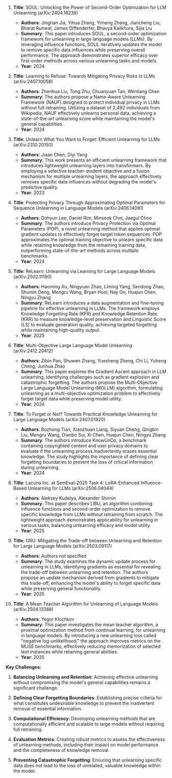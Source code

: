 1. **Title**: SOUL: Unlocking the Power of Second-Order Optimization for LLM Unlearning (arXiv:2404.18239)
   - **Authors**: Jinghan Jia, Yihua Zhang, Yimeng Zhang, Jiancheng Liu, Bharat Runwal, James Diffenderfer, Bhavya Kailkhura, Sijia Liu
   - **Summary**: This paper introduces SOUL, a second-order optimization framework for unlearning in large language models (LLMs). By leveraging influence functions, SOUL iteratively updates the model to remove specific data influences while preserving overall performance. The approach demonstrates superior efficacy over first-order methods across various unlearning tasks and models.
   - **Year**: 2024

2. **Title**: Learning to Refuse: Towards Mitigating Privacy Risks in LLMs (arXiv:2407.10058)
   - **Authors**: Zhenhua Liu, Tong Zhu, Chuanyuan Tan, Wenliang Chen
   - **Summary**: The authors propose a Name-Aware Unlearning Framework (NAUF) designed to protect individual privacy in LLMs without full retraining. Utilizing a dataset of 2,492 individuals from Wikipedia, NAUF effectively unlearns personal data, achieving a state-of-the-art unlearning score while maintaining the model's general capabilities.
   - **Year**: 2024

3. **Title**: Unlearn What You Want to Forget: Efficient Unlearning for LLMs (arXiv:2310.20150)
   - **Authors**: Jiaao Chen, Diyi Yang
   - **Summary**: This work presents an efficient unlearning framework that introduces lightweight unlearning layers into transformers. By employing a selective teacher-student objective and a fusion mechanism for multiple unlearning layers, the approach effectively removes specific data influences without degrading the model's predictive quality.
   - **Year**: 2023

4. **Title**: Protecting Privacy Through Approximating Optimal Parameters for Sequence Unlearning in Language Models (arXiv:2406.14091)
   - **Authors**: Dohyun Lee, Daniel Rim, Minseok Choi, Jaegul Choo
   - **Summary**: The authors introduce Privacy Protection via Optimal Parameters (POP), a novel unlearning method that applies optimal gradient updates to effectively forget target token sequences. POP approximates the optimal training objective to unlearn specific data while retaining knowledge from the remaining training data, outperforming state-of-the-art methods across multiple benchmarks.
   - **Year**: 2024

5. **Title**: ReLearn: Unlearning via Learning for Large Language Models (arXiv:2502.11190)
   - **Authors**: Haoming Xu, Ningyuan Zhao, Liming Yang, Sendong Zhao, Shumin Deng, Mengru Wang, Bryan Hooi, Nay Oo, Huajun Chen, Ningyu Zhang
   - **Summary**: ReLearn introduces a data augmentation and fine-tuning pipeline for effective unlearning in LLMs. The framework employs Knowledge Forgetting Rate (KFR) and Knowledge Retention Rate (KRR) to measure knowledge-level preservation and Linguistic Score (LS) to evaluate generation quality, achieving targeted forgetting while maintaining high-quality output.
   - **Year**: 2025

6. **Title**: Multi-Objective Large Language Model Unlearning (arXiv:2412.20412)
   - **Authors**: Zibin Pan, Shuwen Zhang, Yuesheng Zheng, Chi Li, Yuheng Cheng, Junhua Zhao
   - **Summary**: This paper explores the Gradient Ascent approach in LLM unlearning, identifying challenges such as gradient explosion and catastrophic forgetting. The authors propose the Multi-Objective Large Language Model Unlearning (MOLLM) algorithm, formulating unlearning as a multi-objective optimization problem to effectively forget target data while preserving model utility.
   - **Year**: 2024

7. **Title**: To Forget or Not? Towards Practical Knowledge Unlearning for Large Language Models (arXiv:2407.01920)
   - **Authors**: Bozhong Tian, Xiaozhuan Liang, Siyuan Cheng, Qingbin Liu, Mengru Wang, Dianbo Sui, Xi Chen, Huajun Chen, Ningyu Zhang
   - **Summary**: The authors introduce KnowUnDo, a benchmark containing copyrighted content and user privacy domains to evaluate if the unlearning process inadvertently erases essential knowledge. The study highlights the importance of defining clear forgetting boundaries to prevent the loss of critical information during unlearning.
   - **Year**: 2024

8. **Title**: Lacuna Inc. at SemEval-2025 Task 4: LoRA-Enhanced Influence-Based Unlearning for LLMs (arXiv:2506.04044)
   - **Authors**: Aleksey Kudelya, Alexander Shirnin
   - **Summary**: This paper describes LIBU, an algorithm combining influence functions and second-order optimization to remove specific knowledge from LLMs without retraining from scratch. The lightweight approach demonstrates applicability for unlearning in various tasks, balancing unlearning efficacy and model utility.
   - **Year**: 2025

9. **Title**: GRU: Mitigating the Trade-off between Unlearning and Retention for Large Language Models (arXiv:2503.09117)
   - **Authors**: Authors not specified
   - **Summary**: The study examines the dynamic update process for unlearning in LLMs, identifying gradients as essential for revealing the trade-off between unlearning and retention. The authors propose an update mechanism derived from gradients to mitigate this trade-off, enhancing the model's ability to forget specific data while preserving general functionality.
   - **Year**: 2025

10. **Title**: A Mean Teacher Algorithm for Unlearning of Language Models (arXiv:2504.13388)
    - **Authors**: Yegor Klochkov
    - **Summary**: This paper investigates the mean teacher algorithm, a proximal optimization method from continual learning, for unlearning in language models. By introducing a new unlearning loss called "negative log-unlikelihood," the approach improves metrics on the MUSE benchmarks, effectively reducing memorization of selected text instances while retaining general abilities.
    - **Year**: 2025

**Key Challenges:**

1. **Balancing Unlearning and Retention**: Achieving effective unlearning without compromising the model's general capabilities remains a significant challenge.

2. **Defining Clear Forgetting Boundaries**: Establishing precise criteria for what constitutes undesirable knowledge to prevent the inadvertent removal of essential information.

3. **Computational Efficiency**: Developing unlearning methods that are computationally efficient and scalable to large models without requiring full retraining.

4. **Evaluation Metrics**: Creating robust metrics to assess the effectiveness of unlearning methods, including their impact on model performance and the completeness of knowledge removal.

5. **Preventing Catastrophic Forgetting**: Ensuring that unlearning specific data does not lead to the loss of unrelated, valuable knowledge within the model. 